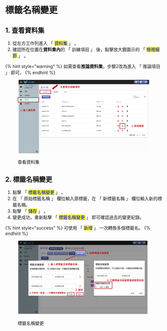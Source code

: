 # 標籤名稱變更

## 1. 查看資料集

1. 從左方工作列進入 「 <mark style="color:blue;">資料集</mark> 」 。
2. 確認所在位置在**資料集內**的 「 訓練項目 」 後，點擊放大鏡圖示的 「 <mark style="color:blue;">檢視細節</mark> 」 。

{% hint style="warning" %}
如需查看**推論資料集**，步驟2改為進入 「 推論項目 」 即可。
{% endhint %}

<figure><img src="../../.gitbook/assets/image (155).png" alt=""><figcaption><p>查看資料集</p></figcaption></figure>

## 2. 標籤名稱變更

1. 點擊 「 <mark style="color:blue;">標籤名稱變更</mark> 」 。
2. 在 「 原始標籤名稱 」 欄位輸入原標籤，在 「 新標籤名稱 」 欄位輸入新的標籤名稱。
3. 點擊 「 <mark style="color:blue;">儲存</mark> 」 。
4. 變更成功，重新點擊 「 <mark style="color:blue;">標籤名稱變更</mark> 」 即可確認過去的變更紀錄。

{% hint style="success" %}
可使用 「 <mark style="color:blue;">新增</mark> 」 一次轉換多個標籤名。
{% endhint %}

<figure><img src="../../.gitbook/assets/image (185).png" alt=""><figcaption><p>標籤名稱變更</p></figcaption></figure>
